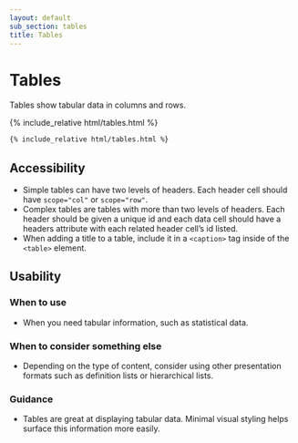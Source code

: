 ```yaml
---
layout: default
sub_section: tables
title: Tables
---
```


# Tables

<p class="va-introtext">Tables show tabular data in columns and rows.</p>

<div class="site-c-showcase">
{% include_relative html/tables.html %}
</div>

```html
{% include_relative html/tables.html %}
```


## Accessibility
* Simple tables can have two levels of headers. Each header cell should have `scope="col"` or `scope="row"`.
* Complex tables are tables with more than two levels of headers. Each header should be given a unique id and each data cell should have a headers attribute with each related header cell’s id listed.
* When adding a title to a table, include it in a `<caption>` tag inside of the `<table>` element.

## Usability

### When to use
* When you need tabular information, such as statistical data.

### When to consider something else
* Depending on the type of content, consider using other presentation formats such as definition lists or hierarchical lists.

### Guidance
* Tables are great at displaying tabular data. Minimal visual styling helps surface this information more easily.

